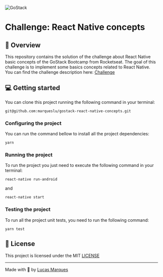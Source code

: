 <img alt="GoStack" src="https://storage.googleapis.com/golden-wind/bootcamp-gostack/header-desafios.png" />

# Challenge: React Native concepts

## :rocket: Overview

This repository contains the solution of the challenge about React Native basic concepts of the GoStack Bootcamp from Rocketseat.
The goal of this challenge is to implement some basics concepts related to React Native.
You can find the challenge description here: [Challenge](https://github.com/Rocketseat/bootcamp-gostack-desafios/tree/master/desafio-conceitos-react-native)

## :computer: Getting started

You can clone this project running the following command in your terminal:

```
git@github.com:marqueslu/gostack-react-native-concepts.git
```

### Configuring the project

You can run the command bellow to install all the project dependencies:

```
yarn
```

### Running the project

To run the project you just need to execute the following command in your terminal:

```
react-native run-android
```

and 

```
react-native start
```

### Testing the project

To run all the project unit tests, you need to run the following command:

```
yarn test
```

## :memo: License

This project is licensed under the MIT [LICENSE](https://github.com/marqueslu/gostack-react-native-concepts/blob/master/LICENSE.md)

---

Made with :purple_heart: by [Lucas Marques](https://github.com/marqueslu)